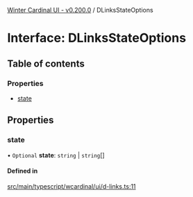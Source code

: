 [Winter Cardinal UI - v0.200.0](../index.md) / DLinksStateOptions

# Interface: DLinksStateOptions

## Table of contents

### Properties

- [state](DLinksStateOptions.md#state)

## Properties

### state

• `Optional` **state**: `string` \| `string`[]

#### Defined in

[src/main/typescript/wcardinal/ui/d-links.ts:11](https://github.com/winter-cardinal/winter-cardinal-ui/blob/v0.200.0/src/main/typescript/wcardinal/ui/d-links.ts#L11)
